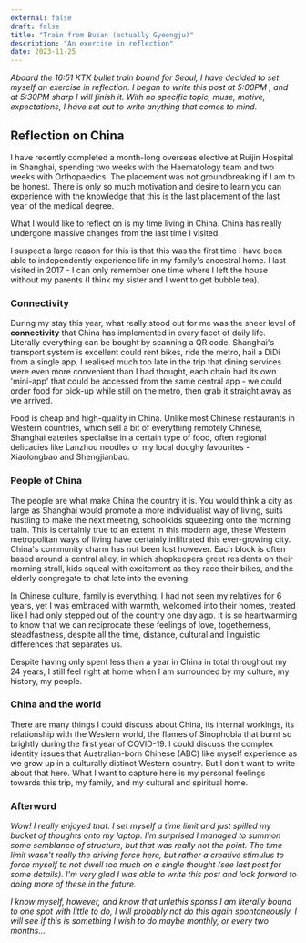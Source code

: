 ```yaml
---
external: false
draft: false
title: "Train from Busan (actually Gyeongju)"
description: "An exercise in reflection"
date: 2023-11-25
---
```


_Aboard the 16:51 KTX bullet train bound for Seoul, I have decided to set myself an exercise in reflection. I began to write this post at 5:00PM , and at 5:30PM sharp I will finish it. With no specific topic, muse, motive, expectations, I have set out to write anything that comes to mind._

## Reflection on China
I have recently completed a month-long overseas elective at Ruijin Hospital in Shanghai, spending two weeks with the Haematology team and two weeks with Orthopaedics. The placement was not groundbreaking if I am to be honest. There is only so much motivation and desire to learn you can experience with the knowledge that this is the last placement of the last year of the medical degree. 

What I would like to reflect on is my time living in China. China has really undergone massive changes from the last time I visited. 

I suspect a large reason for this is that this was the first time I have been able to independently experience life in my family's ancestral home. I last visited in 2017 - I can only remember one time where I left the house without my parents (I think my sister and I went to get bubble tea). 

### Connectivity
During my stay this year, what really stood out for me was the sheer level of **connectivity** that China has implemented in every facet of daily life. Literally everything can be bought by scanning a QR code. Shanghai's transport system is excellent could rent bikes, ride the metro, hail a DiDi from a single app. I realised much too late in the trip that dining services were even more convenient than I had thought, each chain had its own 'mini-app' that could be accessed from the same central app - we could order food for pick-up while still on the metro, then grab it straight away as we arrived. 

Food is cheap and high-quality in China. Unlike most Chinese restaurants in Western countries, which sell a bit of everything remotely Chinese, Shanghai eateries specialise in a certain type of food, often regional delicacies like Lanzhou noodles or my local doughy favourites - Xiaolongbao and Shengjianbao. 

### People of China
The people are what make China the country it is. You would think a city as large as Shanghai would promote a more individualist way of living, suits hustling to make the next meeting, schoolkids squeezing onto the morning train. This is certainly true to an extent in this modern age, these Western metropolitan ways of living have certainly infiltrated this ever-growing city. China's community charm has not been lost however. Each block is often based around a central alley, in which shopkeepers greet residents on their morning stroll, kids squeal with excitement as they race their bikes, and the elderly congregate to chat late into the evening.

In Chinese culture, family is everything. I had not seen my relatives for 6 years, yet I was embraced with warmth, welcomed into their homes, treated like I had only stepped out of the country one day ago. It is so heartwarming to know that we can reciprocate these feelings of love, togetherness, steadfastness, despite all the time, distance, cultural and linguistic differences that separates us. 

Despite having only spent less than a year in China in total throughout my 24 years, I still feel right at home when I am surrounded by my culture, my history, my people. 

### China and the world
There are many things I could discuss about China, its internal workings, its relationship with the Western world, the flames of Sinophobia that burnt so brightly during the first year of COVID-19. I could discuss the complex identity issues that Australian-born Chinese (ABC) like myself experience as we grow up in a culturally distinct Western country. But I don't want to write about that here. What I want to capture here is my personal feelings towards this trip, my family, and my cultural and spiritual home. 


### Afterword

_Wow! I really enjoyed that. I set myself a time limit and just spilled my bucket of thoughts onto my laptop. I'm surprised I managed to summon some semblance of structure, but that was really not the point. The time limit wasn't really the driving force here, but rather a creative stimulus to force myself to not dwell too much on a single thought (see last post for some details). I'm very glad I was able to write this post and look forward to doing more of these in the future._

_I know myself, however, and know that unlethis sponss I am literally bound to one spot with little to do, I will probably not do this again spontaneously. I will see if this is something I wish to do maybe monthly, or every two months..._